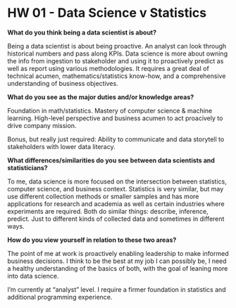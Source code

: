 HW 01 - Data Science v Statistics
================

**What do you think being a data scientist is about?**

Being a data scientist is about being proactive. An analyst can look
through historical numbers and pass along KPIs. Data science is more
about owning the info from ingestion to stakeholder and using it to
proactively predict as well as report using various methodologies. It
requires a great deal of technical acumen, mathematics/statistics
know-how, and a comprehensive understanding of business objectives.

**What do you see as the major duties and/or knowledge areas?**

Foundation in math/statistics. Mastery of computer science & machine
learning. High-level perspective and business acumen to act proacively
to drive company mission.

Bonus, but really just required: Ability to communicate and data
storytell to stakeholders with lower data literacy.

**What differences/similarities do you see between data scientists and
statisticians?**

To me, data science is more focused on the intersection between
statistics, computer science, and business context. Statistics is very
similar, but may use different collection methods or smaller samples and
has more applications for research and academia as well as certain
industries where experiments are required. Both do similar things:
describe, inference, predict. Just to different kinds of collected data
and sometimes in different ways.

**How do you view yourself in relation to these two areas?**

The point of me at work is proactively enabling leadership to make
informed business decisions. I think to be the best at my job I can
possibly be, I need a healthy understanding of the basics of both, with
the goal of leaning more into data science.

I’m currently at “analyst” level. I require a firmer foundation in
statistics and additional programming experience.
